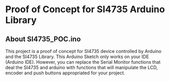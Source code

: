 # Proof of Concept for SI4735 Arduino Library 


## About SI4735_POC.ino

This project is a proof of concept for SI4735 device controlled by Arduino and the SI4735 Library. This Arduino Sketch only works on your IDE (Arduino IDE). However, you can replace the Serial Monitor functions that deal the SI4735 and arduino with functions that will manipulate the LCD, encoder and push buttons appropriated for your project.  


